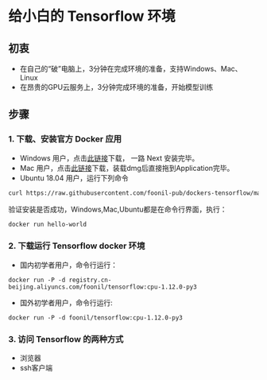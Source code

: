 # 给小白的 Tensorflow 环境
## 初衷
* 在自己的“破”电脑上，3分钟在完成环境的准备，支持Windows、Mac、Linux
* 在昂贵的GPU云服务上，3分钟完成环境的准备，开始模型训练

## 步骤
### 1. 下载、安装官方 Docker 应用
* Windows 用户，点击[此链接](!https://download.docker.com/win/stable/Docker%20for%20Windows%20Installer.exe)下载， 一路 Next 安装完毕。
* Mac 用户，点击[此链接](!https://download.docker.com/mac/stable/Docker.dmg)下载，装载dmg后直接拖到Application完毕。
* Ubuntu 18.04 用户，运行下列命令
```sh
curl https://raw.githubusercontent.com/foonil-pub/dockers-tensorflow/master/docker-ce-ubuntu1804.sh | sudo bash
```
验证安装是否成功，Windows,Mac,Ubuntu都是在命令行界面，执行：
```sh
docker run hello-world
```

### 2. 下载运行 Tensorflow docker 环境
* 国内初学者用户，命令行运行：
```
docker run -P -d registry.cn-beijing.aliyuncs.com/foonil/tensorflow:cpu-1.12.0-py3
```
* 国外初学者用户，命令行运行:
```
docker run -P -d foonil/tensorflow:cpu-1.12.0-py3
```

### 3. 访问 Tensorflow 的两种方式
* 浏览器
* ssh客户端
